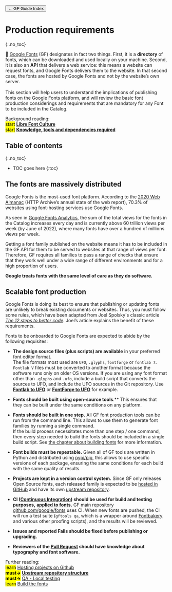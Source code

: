 <link href="style.css" rel="stylesheet">

<a href="./index"><button class="button button-i">&larr; GF Guide Index</button></a>

# Production requirements
{:.no_toc}

<div class="callout">

🐰 <a href="https://fonts.google.com/" target="_blank">Google Fonts</a> (GF) designates in fact two things. First, it is a <b>directory</b> of fonts, which can be downloaded and used locally on your machine. Second, it is also an <b>API</b> that delivers a web service: this means a website can request fonts, and Google Fonts delivers them to the website. In that second case, the fonts are hosted by Google Fonts and not by the website’s own server. 
<br><br>
This section will help users to understand the implications of publishing fonts on the Google Fonts platform, and will review the basic font production considerings and requirements that are mandatory for any Font to be included in the Catalog.

</div>

<div class="context-reading">
    Background reading:<br>
    <mark class="blue">start</mark> <a href="./culture" style="font-weight:bold">Libre Font Culture</a>
    <br>
    <mark class="blue">start</mark> <a href="./required-knowledge" style="font-weight:bold">Knowledge, tools and dependencies required</a>
</div>

## Table of contents
{:.no_toc}
* TOC goes here
{:toc}

## The fonts are massively distributed

Google Fonts is the most-used font platform. According to the [2020 Web Almanac](https://almanac.httparchive.org/en/2020/fonts#serving-with-a-service) (HTTP Archive’s annual state of the web report), 70.3% of websites using font-hosting services use Google Fonts.

As seen in [Google Fonts Analytics](https://fonts.google.com/analytics), the sum of the total views for the fonts in the Catalog increases every day and is currently above 60 trillion views per week (by June of 2022), where many fonts have over a hundred of millions views per week.

Getting a font family published on the website means it has to be included in the GF API for them to be served to websites at that range of views per font. Therefore, GF requires all families to pass a range of checks that ensure that they work well under a wide range of different environments and for a high proportion of users.

**Google treats fonts with the same level of care as they do software.**

## Scalable font production

Google Fonts is doing its best to ensure that publishing or updating fonts are unlikely to break existing documents or websites. Thus, you must follow some rules, which have been adapted from Joel Spolsky's classic article [*The 12 steps to better code*](https://www.joelonsoftware.com/2000/08/09/the-joel-test-12-steps-to-better-code/). Joel’s article explains the benefit of these requirements.

Fonts to be onboarded to Google Fonts are expected to abide by the following requisites:

-   **The design source files (plus scripts) are available** in your preferred font editor format.
    <br>
    The file formats most used are `UFO`, `.glyphs`, `fontforge` or `fontlab 7`. `Fontlab V` files must be converted to another format because the software runs only on older OS versions. If you are using any font format other than `.glyphs` and `.ufo`, include a build script that converts the sources to UFO, and include the UFO sources in the Git repository. Use **[Fontlab to UFO](https://pypi.org/project/vfb2ufo3/)** or **[FontForge to UFO](https://github.com/fontforge/sfd2ufo)** for example.


-   **Fonts should be built using open-source tools**.** This ensures that they can be built under the same conditions on any platform.

-   **Fonts should be built in one step.** All GF font production tools can be run from the command line. This allows to use them to generate font families by running a single command.
    <br>
    If the build process necessitates more than one step / one command, then every step needed to build the fonts should be included in a single build script. See [the chapter about building fonts](build.md) for more information.

-   **Font builds must be repeatable.** Given all of GF tools are written in Python and distributed using [pypi/pip](https://pypi.org/), this allows to use specific versions of each package, ensuring the same conditions for each build with the same quality of results.

-   **Projects are kept in a version control system.** Since GF only releases Open Source fonts, each released family is expected to be [hosted in GitHub](./hosting) and have its own [upstream repository](./upstream).

-   **CI ([Continuous Integration](https://martinfowler.com/articles/continuousIntegration.html)) should be used for build and testing purposes,** **[applied to fonts](https://simoncozens.github.io/tdd-for-otl/).** GF main repository [github.com/google/fonts](https://github.com/google/fonts) uses CI. When new fonts are pushed, the CI will run a test suite (`gftools qa`, which is a wrapper around [Fontbakery](https://github.com/googlefonts/fontbakery) and various other proofing scripts), and the results will be reviewed.

-   **Issues and reported Fails should be fixed before publishing or upgrading.**

-   **Reviewers of the [Pull Request](making-pr.md) should have knowledge about typography and font software.**

<div class="next-reading">
    Further reading:<br>
    <mark class="yellow">learn</mark> <a href="./hosting">Hosting projects on Github</a>
    <br>
    <mark class="green"><b>must&rarr;</b></mark> <a href="./upstream" style="font-weight:bold">Upstream repository structure</a>
    <br>
    <mark class="green"><b>must&rarr;</b></mark> <a href="./testing">QA - Local testing</a>
    <br>
    <mark class="yellow">learn</mark> <a href="./build">Build the fonts</a>
</div>